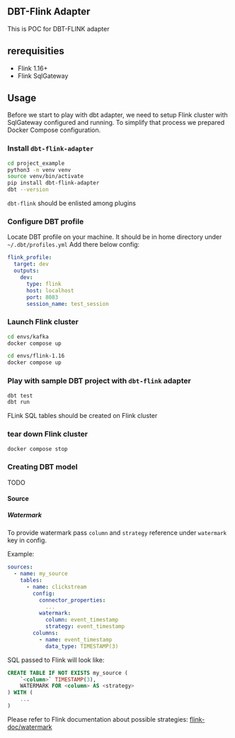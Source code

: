 ## DBT-Flink Adapter

This is POC for DBT-FLINK adapter

## rerequisities

* Flink 1.16+
* Flink SqlGateway

## Usage

Before we start to play with dbt adapter, we need to setup Flink cluster with SqlGateway configured and running.
To simplify that process we prepared Docker Compose configuration.

### Install `dbt-flink-adapter`

```bash
cd project_example
python3 -m venv venv
source venv/bin/activate
pip install dbt-flink-adapter
dbt --version
```
`dbt-flink` should be enlisted among plugins

### Configure DBT profile
Locate DBT profile on your machine.
It should be in home directory under `~/.dbt/profiles.yml`
Add there below config:
```yml
flink_profile:
  target: dev
  outputs:
    dev:
      type: flink
      host: localhost
      port: 8083
      session_name: test_session
```


### Launch Flink cluster

```bash
cd envs/kafka
docker compose up

cd envs/flink-1.16
docker compose up
```

### Play with sample DBT project with `dbt-flink` adapter
```bash
dbt test
dbt run
```

FLink SQL tables should be created on Flink cluster

### tear down Flink cluster

```bash
docker compose stop
```

### Creating DBT model

TODO

#### Source

##### Watermark

To provide watermark pass `column` and `strategy` reference under `watermark` key in config.

Example:
```yaml
sources:
  - name: my_source
    tables:
      - name: clickstream
        config:
          connector_properties:
            ...
          watermark:
            column: event_timestamp
            strategy: event_timestamp
        columns:
          - name: event_timestamp
            data_type: TIMESTAMP(3)
```

SQL passed to Flink will look like:
```sql
CREATE TABLE IF NOT EXISTS my_source (
    `<column>` TIMESTAMP(3),
    WATERMARK FOR <column> AS <strategy>
) WITH (
    ...
)
```

Please refer to Flink documentation about possible strategies: [flink-doc/watermark](https://nightlies.apache.org/flink/flink-docs-master/docs/dev/table/sql/create/#watermark)
